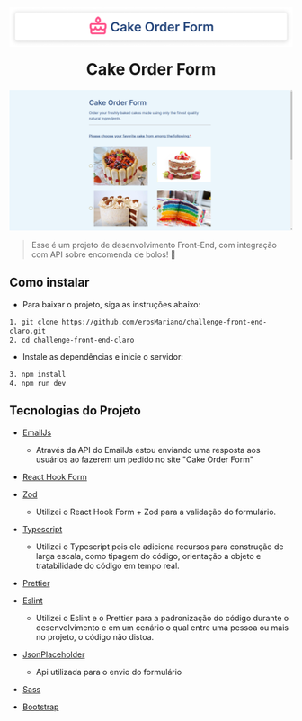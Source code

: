 <img src="public/images/readme/name_readme.png">

<h1 id="sobre" style="margin-top: 20px; margin-bottom: 20px; text-align: center;"><strong>Cake Order Form
</strong></h1>

<img src="public/images/readme/hero.png">

> Esse é um projeto de desenvolvimento Front-End, com integração com API sobre encomenda de bolos! 🎂

## Como instalar

* Para baixar o projeto, siga as instruções abaixo:

```
1. git clone https://github.com/erosMariano/challenge-front-end-claro.git
2. cd challenge-front-end-claro
```

* Instale as dependências e inicie o servidor:

```
3. npm install
4. npm run dev
```

## Tecnologias do Projeto
- [EmailJs](https://www.emailjs.com/)
  - Através da API do EmailJs estou enviando uma resposta aos usuários ao fazerem um pedido no site "Cake Order Form"
  
- [React Hook Form](https://react-hook-form.com/)
- [Zod](https://zod.dev/)
    - Utilizei o React Hook Form + Zod para a validação do formulário.

- [Typescript](https://www.typescriptlang.org/)
    - Utilizei o Typescript pois ele adiciona recursos para construção de larga escala, como tipagem do código, orientação a objeto e tratabilidade do código em tempo real.
- [Prettier](https://prettier.io/)
- [Eslint](https://eslint.org/)
    - Utilizei o Eslint e o Prettier para a padronização do código durante o desenvolvimento e em um cenário o qual entre uma pessoa ou mais no projeto, o código não distoa.

- [JsonPlaceholder](https://jsonplaceholder.typicode.com/)
   - Api utilizada para o envio do formulário

- [Sass](https://sass-lang.com/)
- [Bootstrap](https://getbootstrap.com/docs/4.0/getting-started/introduction/)

